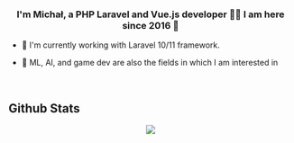 ### <div align="center">I'm Michał, a PHP Laravel and Vue.js developer 👨‍💻 I am here since 2016  🚀</div>  

- 🌱 I'm currently working with Laravel 10/11 framework.
  
- 🧠 ML, AI, and game dev are also the fields in which I am interested in  

<br/>  


## Github Stats  
<div align="center"><img src="https://github-readme-stats.vercel.app/api/top-langs/?username=zielu92&hide_border=true&layout=compact" 
align="center" /></div>  
